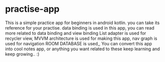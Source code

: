 # practise-app
This is a simple practice app for beginners in android kotlin.
you can take its reference for your practise.
data binding is used in this app, you can read more related to data binding and view binding
List adapter is used for recycler view,
MVVM architecture is used for making this app,
nav graph is used for navigation
ROOM DATABASE is used,,
You can convert this app into cool notes app, or anything you want related to these
keep learning and keep growing.. :)
